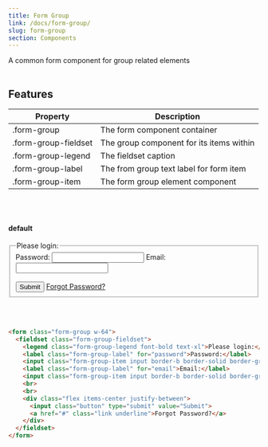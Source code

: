 ```yaml
---
title: Form Group
link: /docs/form-group/
slug: form-group
section: Components
---
```


A common form component for group related elements
<br>
<br>


## Features
<table class="ro-table-group ro-table-group-outline">
  <thead>
    <tr>
      <th>Property</th>
      <th>Description</th>
    </tr>
  </thead>
  <tbody class="align-baseline">
    <tr>
      <td>.form-group</td>
      <td>
        The form component container
      </td>
    </tr>
    <tr>
      <td>.form-group-fieldset</td>
      <td>
        The group component for its items within
      </td>
    </tr>
    <tr>
      <td>.form-group-legend</td>
      <td>
        The fieldset caption
      </td>
    </tr>
    <tr>
      <td>.form-group-label</td>
      <td>
        The from group text label for form item
      </td>
    </tr>
    <tr>
      <td>.form-group-item</td>
      <td>
        The form group element component
      </td>
    </tr>
  </tbody>
</table>
<br>
<br>

#### default
<form class="form-group flex">
  <fieldset class="form-group-fieldset mx-auto w-64">
    <legend class="form-group-legend font-bold text-xl">Please login:</legend>
    <label class="form-group-label" for="password">Password:</label>
    <input class="form-group-item input border-b border-solid border-gray-500" type="text" id="paddword" name="password">
    <label class="form-group-label" for="email">Email:</label>
    <input class="form-group-item input border-b border-solid border-gray-500" type="email" id="email" name="email">
    <br>
    <br>
    <div class="flex items-center justify-between">
      <input class="button" type="submit" value="Submit">
      <a href="#" class="link underline">Forgot Password?</a>
    </div>
  </fieldset>
</form>
<br>
<br>


```html {}
<form class="form-group w-64">
  <fieldset class="form-group-fieldset">
    <legend class="form-group-legend font-bold text-xl">Please login:</legend>
    <label class="form-group-label" for="password">Password:</label>
    <input class="form-group-item input border-b border-solid border-gray-500" type="text" id="paddword" name="password">
    <label class="form-group-label" for="email">Email:</label>
    <input class="form-group-item input border-b border-solid border-gray-500" type="email" id="email" name="email">
    <br>
    <br>
    <div class="flex items-center justify-between">
      <input class="button" type="submit" value="Submit">
      <a href="#" class="link underline">Forgot Password?</a>
    </div>
  </fieldset>
</form>
```